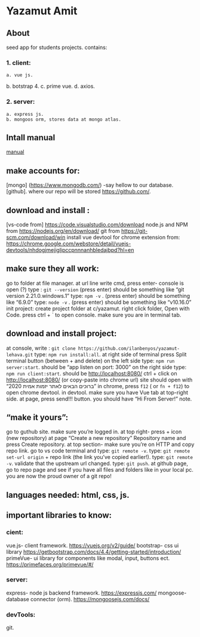 # Yazamut Amit
## About
seed app for students projects. contains:
### 1. client:
    a. vue js.
  b. botstrap 4.
    c. prime vue.
    d. axios.
### 2. server:
    a. express js.
    b. mongoos orm, stores data at mongo atlas.

## Intall manual
[manual](https://docs.google.com/document/d/1Aukk75HqhIS5e3QuvmvgoghLv0Id0OWGNk7wvAE4Qu4/edit?usp=sharing )

## make accounts for:
 [mongo] (https://www.mongodb.com/) -say hellow to our database.
 [github]. where our repo will be stored <https://github.com/>.

## download and install :
 [vs-code from] <https://code.visualstudio.com/download>
 node.js and NPM  from <https://nodejs.org/en/download/>
 git from <https://git-scm.com/download/win>
 install vue devtool for chrome extension from: <https://chrome.google.com/webstore/detail/vuejs-devtools/nhdogjmejiglipccpnnnanhbledajbpd?hl=en>


## make sure they all work:
 go to folder at file manager.
 at url line write cmd, press enter- console is open (?)
 type : `git --version` (press enter) should be something like “git version 2.21.0.windows.1”
 type: `npm -v` . (press enter) should be something like “6.9.0”
 type: `node -v` . (press enter) should be something like “v10.16.0”
 init project:
 create project folder at c/yazamut.
 right click folder, Open with Code. 
 press ctrl + ` to open console. make sure you are in terminal tab.


## download and install project:
 at console, write : `git clone https://github.com/ilanbenyos/yazamut-lehava.git`
 type: `npm run install:all`.
 at right side of terminal press Split terminal button (between + and delete)
 on the left side type: `npm run server:start`. should be “app listen on port:  3000”
 on the right side type: `npm run client:start`. should be <http://localhost:8080/>
 ctrl + click on <http://localhost:8080/> (or copy-paste into chrome url)
 site should open with “ברוכים הבאים לאתר יזמות אמית 2020”
 in chrome, press `f12` ( or `fn + f12`) to open chrome devtool.
 in devtool. make sure you have Vue tab at top-right side.
 at page, press send!!! button. you should have “Hi From Server!” note.


## “make it yours”:
 go to guthub site. make sure you’re logged in.
 at top right- press + icon (new repository)
 at page “Create a new repository” Repository name and press Create repository.
 at top section- make sure you’re on HTTP and copy repo link.
 go to vs code terminal and type: `git remote -v`.
 type: `git remote set-url origin` +  repo link (the link you’ve copied earlier!).
  type: `git remote -v`. validate that the upstream url changed.
 type: `git push`.
 at github page, go to repo page and see if you have all files and folders like in your local pc.
 you are now the proud owner of a git repo!



## languages needed: html, css, js.
## important libraries to know:
### cient:
 vue.js- client framework. https://vuejs.org/v2/guide/
 bootstrap- css ui library https://getbootstrap.com/docs/4.4/getting-started/introduction/
 primeVue- ui library for components like modal, input, buttons ect. https://primefaces.org/primevue/#/
### server:
 express- node js backend framework. https://expressjs.com/
 mongoose- database connector (orm). https://mongoosejs.com/docs/
### devTools:
 git.




